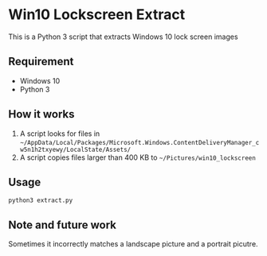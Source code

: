 # Win10 Lockscreen Extract

This is a Python 3 script that extracts Windows 10 lock screen images

## Requirement

- Windows 10
- Python 3

## How it works

1. A script looks for files in `~/AppData/Local/Packages/Microsoft.Windows.ContentDeliveryManager_cw5n1h2txyewy/LocalState/Assets/`
1. A script copies files larger than 400 KB to `~/Pictures/win10_lockscreen`

## Usage

    python3 extract.py

## Note and future work

Sometimes it incorrectly matches a landscape picture and a portrait picutre.